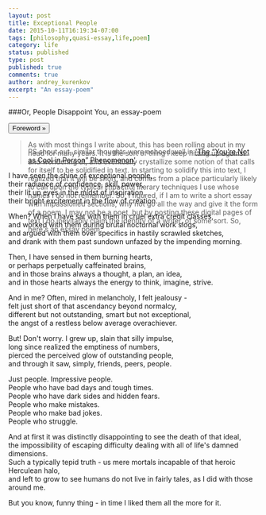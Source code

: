 ```yaml
---
layout: post
title: Exceptional People
date: 2015-10-11T16:19:34-07:00
tags: [philosophy,quasi-essay,life,poem]
category: life
status: published
type: post
published: true
comments: true
author: andrey_kurenkov
excerpt: "An essay-poem"
---
```

###Or, People Disappoint You, an essay-poem
<div><button class="btn" data-toggle="collapse" data-target="#foreword">
Foreword &raquo;
</button></div>
<blockquote class="aside"><p id="foreword" class="collapse" style="height: 0px;">
As with most things I write about, this has been rolling about in my head for many years. 
It is the sort of thing I keep hitting up against and wondering at, and eventually crystallize some notion of that calls for itself to be solidified in text. In starting to solidify this into text, I realized that it will be short, and comes from a place particularly likely to call upon the typical impactful literary techniques I use whose names I do not remember. So, I figured, if I am to write a short essay with impassioned sections, why not go all the way and give it the form of a poem. I may not be a poet, but by posting these digital pages of text I do inevitably claim the identity of a writer, of some sort. So, here's an essay poem.

PS shout out, similar thoughts were echoed well in <a href="http://colorfulcortex.co/2015/10/24/the-youre-not-as-cool-in-person-phenomenon/">'The “You’re Not as Cool in Person” Phenomenon'</a>.
</p></blockquote>

I have seen the shine of exceptional people,  
their radiance of confidence, skill, power,  
their lit up eyes in the midst of inspiration,  
their bright excitement in the flow of creation.  

When? When I have sat with them in cruel extra credit classes,  
and worked with them during brutal nocturnal work slogs,  
and argued with them over specifics in hastily scrawled sketches,  
and drank with them past sundown unfazed by the impending morning.   

Then, I have sensed in them burning hearts,  
or perhaps perpetually caffeinated brains,  
and in those brains always a thought, a plan, an idea,  
and in those hearts always the energy to think, imagine, strive.  

And in me? Often, mired in melancholy, I felt jealousy -  
felt just short of that ascendancy beyond normalcy,  
different but not outstanding, smart but not exceptional,  
the angst of a restless below average overachiever.  

But! Don't worry. I grew up, slain that silly impulse,   
long since realized the emptiness of numbers,  
pierced the perceived glow of outstanding people,  
and through it saw, simply, friends, peers, people.  

Just people. Impressive people.  
People who have bad days and tough times.  
People who have dark sides and hidden fears.  
People who make mistakes.  
People who make bad jokes.  
People who struggle.  

And at first it was distinctly disappointing to see the death of that ideal,   
the impossibility of escaping difficulty dealing with all of life's damned dimensions.   
Such a typically tepid truth - us mere mortals incapable of that heroic Herculean halo,  
and left to grow to see humans do not live in fairly tales, as I did with those around me.  

But you know, funny thing - in time I liked them all the more for it.

